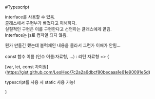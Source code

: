 #Typescript

interface를 사용할 수 있음.<br/>
클래스에서 구현부가 빠졌다고 이해하자.<br/>
실질적인 구현은 이를 구현한다고 선언하는 클래스에게 맡김.<br/>
interface는 js로 컴파일 되지 않음.<br/>

뭔가 만들긴 했는데 블럭체인 내용을 몰라서 그런가 이해가 안됨...<br/>
<br/>
const 함수 이름 (인수 이름:자료형, ...) : 리턴 자료형 => {<br/>

[var, let, const 차이점] (https://gist.github.com/LeoHeo/7c2a2a6dbcf80becaaa1e61e90091e5d) <br/>

typescript를 사용 시 static 사용 가능!

}
